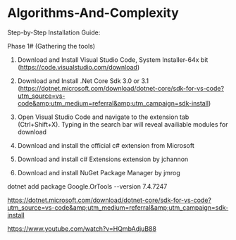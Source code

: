 # Algorithms-And-Complexity

Step-by-Step Installation Guide:

Phase 1# (Gathering the tools)

1. Download and Install Visual Studio Code, System Installer-64x bit (https://code.visualstudio.com/download)

2. Download and Install .Net Core Sdk 3.0 or 3.1 (https://dotnet.microsoft.com/download/dotnet-core/sdk-for-vs-code?utm_source=vs-code&amp;utm_medium=referral&amp;utm_campaign=sdk-install)

3. Open Visual Studio Code and navigate to the extension tab (Ctrl+Shift+X). Typing in the search bar will reveal availiable modules for download

4. Download and install the official c# extension from Microsoft

5. Download and install c# Extensions extension by jchannon

6. Download and install NuGet Package Manager by jmrog

dotnet add package Google.OrTools --version 7.4.7247

https://dotnet.microsoft.com/download/dotnet-core/sdk-for-vs-code?utm_source=vs-code&amp;utm_medium=referral&amp;utm_campaign=sdk-install

https://www.youtube.com/watch?v=HQmbAdjuB88
